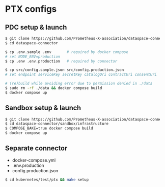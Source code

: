 # PTX configs

## PDC setup & launch

```bash
$ git clone https://github.com/Prometheus-X-association/dataspace-connector.git
$ cd dataspace-connector

$ cp .env.sample .env       # required by docker compose
# set NODE_ENV=production
$ cp .env .env.production   # required by connector

$ cp src/config.sample.json src/config.production.json
# set endpoint serviceKey secretKey catalogUri contractUri consentUri 

# (re)build while avoiding error due to permission denied in ./data 
$ sudo rm -rf ./data && docker compose build
$ docker compose up
```

## Sandbox setup & launch

```bash
$ git clone https://github.com/Prometheus-X-association/dataspace-connector.git
$ cd dataspace-connector/sandbox/infrastructure
$ COMPOSE_BAKE=true docker compose build
$ docker compose up
```

## Separate connector

- docker-compose.yml
- .env.production
- config.production.json

```bash
$ cd kubernetes/test/ptx && make setup
```